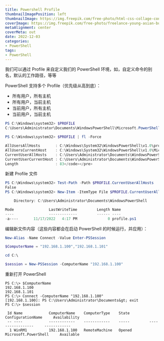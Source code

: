 ```yaml
---
title: Powershell Profile
thumbnailImagePosition: left
thumbnailImage: https://img.freepik.com/free-photo/html-css-collage-concept-with-person_23-2150062010.jpg
coverImage: https://img.freepik.com/free-photo/freelance-young-asian-businesswoman-casual-wear-using-laptop-working-living-room-home_7861-3022.jpg
metaAlignment: center
coverMeta: out
date: 2022-12-03
categories:
- PowerShell
tags:
- PowerShell
---
```

我们可以通过 Profile 来自定义我们的 PowerShell 环境，如，自定义命令的别名，默认的工作路径，等等

PowerShell 支持多个 Profile（优先级从高到底）：

  * 所有用户，所有主机
  * 所有用户，当前主机
  * 当前用户，所有主机
  * 当前用户，当前主机

<!--more-->

```powershell
PS C:\Windows\system32> $PROFILE
C:\Users\Administrator\Documents\WindowsPowerShell\Microsoft.PowerShell_profile.ps1   # 这个文件默认不存

PS C:\Windows\system32> $PROFILE | fl -Force

AllUsersAllHosts       : C:\Windows\System32\WindowsPowerShell\v1.0\profile.ps1
AllUsersCurrentHost    : C:\Windows\System32\WindowsPowerShell\v1.0\Microsoft.PowerShell_profile.ps1
CurrentUserAllHosts    : C:\Users\Administrator\Documents\WindowsPowerShell\profile.ps1
CurrentUserCurrentHost : C:\Users\Administrator\Documents\WindowsPowerShell\Microsoft.PowerShell_profile.ps1
Length                 : 83</code></pre>
```

新建 Profile 文件

```powershell
PS C:\Windows\system32> Test-Path -Path $PROFILE.CurrentUserAllHosts
False
PS C:\Windows\system32> New-Item -ItemType File $PROFILE.CurrentUserAllHosts

    Directory: C:\Users\Administrator\Documents\WindowsPowerShell

Mode                LastWriteTime         Length Name
----                -------------         ------ ----
-a----       11/17/2022   4:17 PM              0 profile.ps1
```

编辑新文件内容（这些内容都会在启动 PowerShell 的时候运行，并应用）：
```powershell
New-Alias -Name Connect -Value Enter-PSSession

$ComputerName = "192.168.1.100","192.168.1.101"

cd C:\

$session = New-PSSession -ComputerName "192.168.1.100"
```

重新打开 PowerShell
```powershel
PS C:\> $ComputerName
192.168.1.100
192.168.1.101
PS C:\> Connect -ComputerName "192.168.1.100"
[192.168.1.100]: PS C:\Users\Administrator\Documents&gt; exit
PS C:\> $session

 Id Name            ComputerName    ComputerType    State         ConfigurationName     Availability
 -- ----            ------------    ------------    -----         -----------------     ------------
  1 WinRM1          192.168.1.100   RemoteMachine   Opened        Microsoft.PowerShell     Available
```
